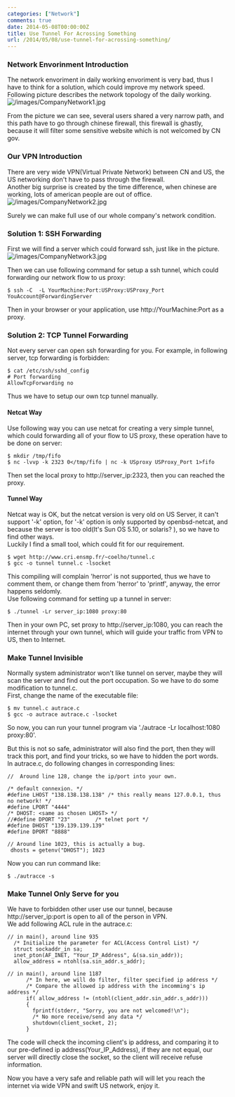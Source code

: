 ```yaml
---
categories: ["Network"]
comments: true
date: 2014-05-08T00:00:00Z
title: Use Tunnel For Acrossing Something
url: /2014/05/08/use-tunnel-for-acrossing-something/
---
```


### Network Envorinment Introduction
The network envoriment in daily working envoriment is very bad, thus I have to think for a solution, which could improve my network speed.   
Following picture describes the network topology of the daily working.    
![/images/CompanyNetwork1.jpg](/images/CompanyNetwork1.jpg)    

From the picture we can see, several users shared a very narrow path, and this path have to go through chinese firewall, this firewall is ghastly, because it will filter some sensitive website which is not welcomed by CN gov.     
### Our VPN Introduction
There are very wide VPN(Virtual Private Network) between CN and US, the US networking don't have to pass through the firewall.     
Another big surprise is created by the time difference, when chinese are working, lots of american people are out of office.    
![/images/CompanyNetwork2.jpg](/images/CompanyNetwork2.jpg)    

Surely we can make full use of our whole company's network condition.    

### Solution 1: SSH Forwarding
First we will find a server which could forward ssh, just like in the picture.   
![/images/CompanyNetwork3.jpg](/images/CompanyNetwork3.jpg)    

Then we can use following command for setup a ssh tunnel, which could forwarding our network flow to us proxy:    

```
$ ssh -C  -L YourMachine:Port:USProxy:USProxy_Port YouAccount@ForwardingServer

```
Then in your browser or your application, use http://YourMachine:Port as a proxy.     
### Solution 2: TCP Tunnel Forwarding
Not every server can open ssh forwarding for you. For example, in following server, tcp forwarding is forbidden:   

```
$ cat /etc/ssh/sshd_config
# Port forwarding
AllowTcpForwarding no

```
Thus we have to setup our own tcp tunnel manually.     
#### Netcat Way
Use following way you can use netcat for creating a very simple tunnel, which could forwarding all of your flow to US proxy, these operation have to be done on server:     

```
$ mkdir /tmp/fifo
$ nc -lvvp -k 2323 0</tmp/fifo | nc -k USproxy USProxy_Port 1>fifo

```
Then set the local proxy to http://server_ip:2323, then you can reached the proxy.     
#### Tunnel Way
Netcat way is OK, but the netcat version is very old on US Server, it can't support '-k' option, for '-k' option is only supported by openbsd-netcat, and because the server is too old(It's Sun OS 5.10, or solaris? ), so we have to find other ways.     
Luckily I find a small tool, which could fit for our requirement.    

```
$ wget http://www.cri.ensmp.fr/~coelho/tunnel.c
$ gcc -o tunnel tunnel.c -lsocket

```
This compiling will complain 'herror' is not supported, thus we have to comment them, or change them from 'herror' to 'printf', anyway, the error happens seldomly.    
Use following command for setting up a tunnel in server:    

```
$ ./tunnel -Lr server_ip:1080 proxy:80

```
Then in your own PC, set proxy to http://server_ip:1080, you can reach the internet through your own tunnel, which will guide your traffic from VPN to US, then to Internet.    
### Make Tunnel Invisible
Normally system administrator won't like tunnel on server, maybe they will scan the server and find out the port occupation. So we have to do some modification to tunnel.c.   
First, change the name of the executable file: 

```
$ mv tunnel.c autrace.c
$ gcc -o autrace autrace.c -lsocket

```
So now, you can run your tunnel program via './autrace -Lr localhost:1080 proxy:80'.     

But this is not so safe, administrator will also find the port, then they will track this port, and find your tricks, so we have to hidden the port words.   
In autrace.c, do following changes in corresponding lines:    

```
//  Around line 128, change the ip/port into your own. 

/* default connexion. */
#define LHOST "138.138.138.138" /* this really means 127.0.0.1, thus no network! */
#define LPORT "4444"
/* DHOST: <same as chosen LHOST> */
//#define DPORT "23"        /* telnet port */
#define DHOST "139.139.139.139"
#define DPORT "8888"

// Around line 1023, this is actually a bug.  
 dhosts = getenv("DHOST"); 1023

```
Now you can run command like:   

```
$ ./autracce -s

```
### Make Tunnel Only Serve for you
We have to forbidden other user use our tunnel, because http://server_ip:port is open to all of the person in VPN.    
We add following ACL rule in the autrace.c:     

```
// in main(), around line 935
  /* Initialize the parameter for ACL(Access Control List) */
  struct sockaddr_in sa;
  inet_pton(AF_INET, "Your_IP_Address", &(sa.sin_addr));
  allow_address = ntohl(sa.sin_addr.s_addr);

// in main(), around line 1187
      /* In here, we will do filter, filter specified ip address */
      /* Compare the allowed ip address with the incomming's ip address */
      if( allow_address != (ntohl(client_addr.sin_addr.s_addr)))
      {
        fprintf(stderr, "Sorry, you are not welcomed!\n");
        /* No more receive/send any data */
        shutdown(client_socket, 2);
      }

```
The code will check the incoming client's ip address, and comparing it to our pre-defined ip address(Your_IP_Address), if they are not equal, our server will directly close the socket, so the client will receive refuse information.   

Now you have a very safe and reliable path will will let you reach the internet via wide VPN and swift US network, enjoy it. 
